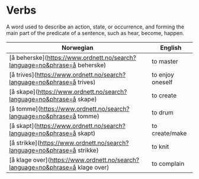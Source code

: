 # Verbs

A word used to describe an action, state, or occurrence, and forming the main part of the predicate of a sentence, such as hear, become, happen.

| Norwegian | English |
| --- | --- |
| [å beherske](https://www.ordnett.no/search?language=no&phrase=å beherske) | to master |
| [å trives](https://www.ordnett.no/search?language=no&phrase=å trives) | to enjoy oneself |
| [å skape](https://www.ordnett.no/search?language=no&phrase=å skape) | to create |
| [å tomme](https://www.ordnett.no/search?language=no&phrase=å tomme) | to drum |
| [å skapt](https://www.ordnett.no/search?language=no&phrase=å skapt) | to create/make |
| [å strikke](https://www.ordnett.no/search?language=no&phrase=å strikke) | to knit |
| [å klage over](https://www.ordnett.no/search?language=no&phrase=å klage over) | to complain |
